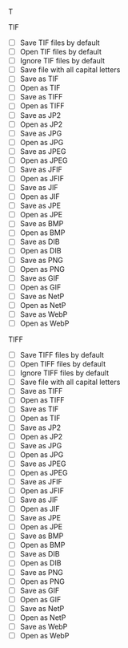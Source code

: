 T

TIF

- [ ] Save TIF files by default
- [ ] Open TIF files by default
- [ ] Ignore TIF files by default
- [ ] Save file with all capital letters
- [ ] Save as TIF
- [ ] Open as TIF
- [ ] Save as TIFF
- [ ] Open as TIFF
- [ ] Save as JP2
- [ ] Open as JP2
- [ ] Save as JPG
- [ ] Open as JPG
- [ ] Save as JPEG
- [ ] Open as JPEG
- [ ] Save as JFIF
- [ ] Open as JFIF
- [ ] Save as JIF
- [ ] Open as JIF
- [ ] Save as JPE
- [ ] Open as JPE
- [ ] Save as BMP
- [ ] Open as BMP
- [ ] Save as DIB
- [ ] Open as DIB
- [ ] Save as PNG
- [ ] Open as PNG
- [ ] Save as GIF
- [ ] Open as GIF
- [ ] Save as NetP
- [ ] Open as NetP
- [ ] Save as WebP
- [ ] Open as WebP

TIFF

- [ ] Save TIFF files by default
- [ ] Open TIFF files by default
- [ ] Ignore TIFF files by default
- [ ] Save file with all capital letters
- [ ] Save as TIFF
- [ ] Open as TIFF
- [ ] Save as TIF
- [ ] Open as TIF
- [ ] Save as JP2
- [ ] Open as JP2
- [ ] Save as JPG
- [ ] Open as JPG
- [ ] Save as JPEG
- [ ] Open as JPEG
- [ ] Save as JFIF
- [ ] Open as JFIF
- [ ] Save as JIF
- [ ] Open as JIF
- [ ] Save as JPE
- [ ] Open as JPE
- [ ] Save as BMP
- [ ] Open as BMP
- [ ] Save as DIB
- [ ] Open as DIB
- [ ] Save as PNG
- [ ] Open as PNG
- [ ] Save as GIF
- [ ] Open as GIF
- [ ] Save as NetP
- [ ] Open as NetP
- [ ] Save as WebP
- [ ] Open as WebP
